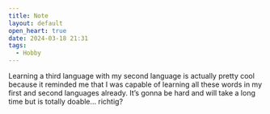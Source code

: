 ```yaml
---
title: Note
layout: default
open_heart: true
date: 2024-03-18 21:31
tags:
  - Hobby
---
```


Learning a third language with my second language is actually pretty cool because it reminded me that I was capable of learning all these words in my first and second languages already. It’s gonna be hard and will take a long time but is totally doable… richtig?

